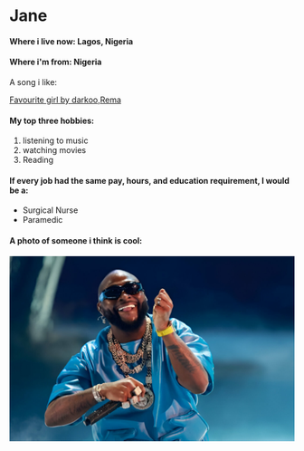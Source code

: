 # Jane

#### Where i live now: Lagos, Nigeria
#### Where i'm from: Nigeria

A song i like:

[Favourite girl by darkoo,Rema](https://open.spotify.com/track/3eRaxLLhyYHKr8oiR6NeYI?si=7f1a1cd7e3994c82)

#### My top three hobbies:

1. listening to music
1. watching movies
1. Reading

#### If every job had the same pay, hours, and education requirement, I would be a:

- Surgical Nurse
- Paramedic

#### A photo of someone i think is cool:

![Davido](images/Davido-2023-BET-Awards.jpg)


